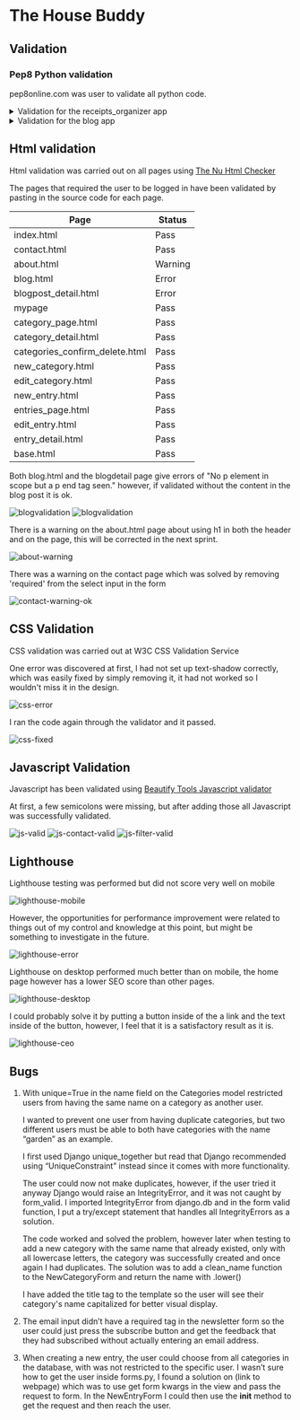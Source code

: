 # The House Buddy

## Validation

### Pep8 Python validation

pep8online.com was user to validate all python code.

<details><summary>Validation for the receipts_organizer app</summary>

- admin.py

![pep8admin](/documentation/images/validation/pep8-admin.png)

- views.py

![pep8views](/documentation/images/validation/pep8-views.png)

- urls.py

![pep8url](/documentation/images/validation/pep8-urls.png)

- models.py

![pep8models](/documentation/images/validation/pep8-models.png)

- forms.py

![pep8forms](/documentation/images/validation/pep8-forms.png)

- filters.py

![pep8filters](/documentation/images/validation/pep8-filters.png)

- tests.py

![pep8tests](/documentation/images/validation/pep8-tests.png)

</details>

<details><summary>Validation for the blog app</summary>

- admin.py

![pep8adminblog](/documentation/images/validation/pep8-adminblog.png)

- views.py

![pep8viewsblog](/documentation/images/validation/pep8-viewsblog.png)

- urls.py

![pep8urlblog](/documentation/images/validation/pep8-urlblog.png)

- models.py

![pep8modelsblog](/documentation/images/validation/pep8-modelsblog.png)

- forms.py

![pep8formsblog](/documentation/images/validation/pep8-formblog.png)

</details>

## Html validation

Html validation was carried out on all pages using [The Nu Html Checker](https://validator.w3.org/nu/)

The pages that required the user to be logged in have been validated by pasting in the source code for each page.

| Page | Status |
| --- | --- |
| index.html | Pass |
| contact.html | Pass |
| about.html | Warning |
| blog.html | Error |
| blogpost_detail.html | Error |
| mypage | Pass |
| category_page.html | Pass |
| category_detail.html | Pass |
| categories_confirm_delete.html | Pass |
| new_category.html | Pass |
| edit_category.html | Pass |
| new_entry.html | Pass |
| entries_page.html | Pass |
| edit_entry.html | Pass |
| entry_detail.html | Pass |
| base.html | Pass |

Both blog.html and the blogdetail page give errors of  "No p element in scope but a p end tag seen." however, if validated without the content in the blog post it is ok.

![blogvalidation](/documentation/images/validation/blog-validation.png)
![blogvalidation](/documentation/images/validation/blogpost-validation.png)

There is a warning on the about.html page about using h1 in both the header and on the page, this will be corrected in the next sprint.

![about-warning](/documentation/images/validation/contact-warning.png)

There was a warning on the contact page which was solved by removing 'required' from the select input in the form

![contact-warning-ok](/documentation/images/validation/contact-validation-ok.png)

## CSS Validation

CSS validation was carried out at W3C CSS Validation Service

One error was discovered at first, I had not set up text-shadow correctly, which was easily fixed by simply removing it, it had not worked so I wouldn't miss it in the design.

![css-error](/documentation/images/validation/css-error.png)

I ran the code again through the validator and it passed.

![css-fixed](/documentation/images/validation/css-valid.png)

## Javascript Validation

Javascript has been validated using [Beautify Tools Javascript validator](https://beautifytools.com/javascript-validator.php)

At first, a few semicolons were missing, but after adding those all Javascript was successfully validated.

![js-valid](/documentation/images/validation/js-valid.png)
![js-contact-valid](/documentation/images/validation/contact-js-valid.png)
![js-filter-valid](/documentation/images/validation/filter-js-valid.png)


## Lighthouse

Lighthouse testing was performed but did not score very well on mobile

![lighthouse-mobile](/documentation/images/testing/lighthouse-mobile.png)

However, the opportunities for performance improvement were related to things out of my control and knowledge at this point, but might be something to investigate in the future.

![lighthouse-error](/documentation/images/testing/lighthouse-error.png)

Lighthouse on desktop performed much better than on mobile, the home page however has a lower SEO score than other pages.

![lighthouse-desktop](/documentation/images/testing/lighthouse-desktop.png)

I could probably solve it by putting a button inside of the a link and the text inside of the button, however, I feel that it is a satisfactory result as it is.

![lighthouse-ceo](/documentation/images/testing/lighthouse-ceo.png)

## Bugs

1. With unique=True in the name field on the Categories model restricted users from having the same name on a category as another user.

    I wanted to prevent one user from having duplicate categories, but two different users must be able to both have categories with the name “garden” as an example.  

    I first used Django unique_together but read that Django recommended using “UniqueConstraint” instead since it comes with more functionality.

    The user could now not make duplicates, however, if the user tried it anyway Django would raise an IntegrityError, and it was not caught by form_valid.
    I imported IntegrityError from django.db and in the form valid function, I put a try/except statement that handles all IntegrityErrors as a solution.

    The code worked and solved the problem, however later when testing to add a new category with the same name that already existed, only with all lowercase letters, the category was successfully created and once again I had duplicates. The solution was to add a clean_name function to the NewCategoryForm and return the name with .lower()

    I have added the title tag to the template so the user will see their category's name capitalized for better visual display.

2. The email input didn’t have a required tag in the newsletter form so the user could just press the subscribe button and get the feedback that they had subscribed without actually entering an email address.  

3. When creating a new entry, the user could choose from all categories in the database, with was not restricted to the specific user.
I wasn’t sure how to get the user inside forms.py, I found a solution on (link to webpage) which was to use get form kwargs in the view and pass the request to form. In the NewEntryForm I could then use the __init__ method to get the request and then reach the user.